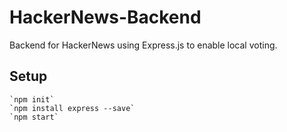 # HackerNews-Backend

Backend for HackerNews using Express.js to enable local voting.

## Setup
    `npm init`
    `npm install express --save`
    `npm start`